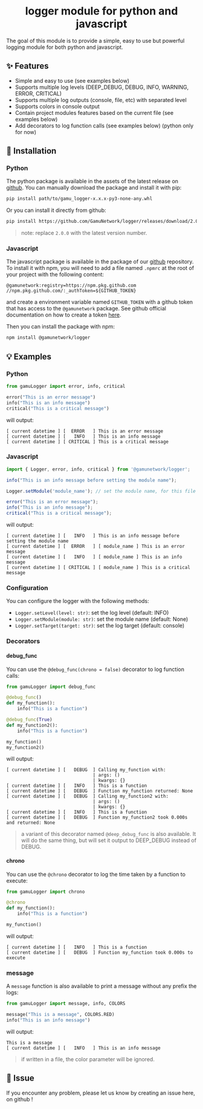 # <div align="center">logger module for python and javascript </div>

The goal of this module is to provide a simple, easy to use but powerful logging module for both python and javascript.

## ✨ Features
- Simple and easy to use (see examples below)
- Supports multiple log levels (DEEP_DEBUG, DEBUG, INFO, WARNING, ERROR, CRITICAL)
- Supports multiple log outputs (console, file, etc) with separated level
- Supports colors in console output
- Contain project modules features based on the current file (see examples below)
- Add decorators to log function calls (see examples below) (python only for now)

## 🔨 Installation
### Python
The python package is available in the assets of the latest release on [github](https://github.com/GamuNetwork/logger/releases/latest).
You can manually download the package and install it with pip:
```bash
pip install path/to/gamu_logger-x.x.x-py3-none-any.whl
```
Or you can install it directly from github:
```bash
pip install https://github.com/GamuNetwork/logger/releases/download/2.0.0/gamu_logger-2.0.0-py3-none-any.whl
```
> note: replace `2.0.0` with the latest version number.

### Javascript
The javascript package is available in the package of our [github](https://github.com/GamuNetwork/logger/releases/latest) repository. To install it with npm, you will need to add a file named `.npmrc` at the root of your project with the following content:
```properties
@gamunetwork:registry=https://npm.pkg.github.com
//npm.pkg.github.com/:_authToken=${GITHUB_TOKEN}
```
and create a environment variable named `GITHUB_TOKEN` with a github token that has access to the `@gamunetwork` package. See github official documentation on how to create a token [here](https://docs.github.com/en/github/authenticating-to-github/keeping-your-account-and-data-secure/creating-a-personal-access-token).

Then you can install the package with npm:
```bash
npm install @gamunetwork/logger
```

## 💡 Examples
### Python
```python
from gamuLogger import error, info, critical

error("This is an error message")
info("This is an info message")
critical("This is a critical message")
```
will output:
```log
[ current datetime ] [  ERROR   ] This is an error message
[ current datetime ] [   INFO   ] This is an info message
[ current datetime ] [ CRITICAL ] This is a critical message
```

### Javascript
```javascript
import { Logger, error, info, critical } from '@gamunetwork/logger';

info("This is an info message before setting the module name");

Logger.setModule('module_name'); // set the module name, for this file only

error("This is an error message");
info("This is an info message");
critical("This is a critical message");
```
will output:
```log
[ current datetime ] [   INFO   ] This is an info message before setting the module name
[ current datetime ] [  ERROR   ] [ module_name ] This is an error message
[ current datetime ] [   INFO   ] [ module_name ] This is an info message
[ current datetime ] [ CRITICAL ] [ module_name ] This is a critical message
```

### Configuration
You can configure the logger with the following methods:
- `Logger.setLevel(level: str)`: set the log level (default: INFO)
- `Logger.setModule(module: str)`: set the module name (default: None)
- `Logger.setTarget(target: str)`: set the log target (default: console)

### Decorators
#### debug_func
You can use the `@debug_func(chrono = false)` decorator to log function calls:
```python
from gamuLogger import debug_func

@debug_func()
def my_function():
    info("This is a function")

@debug_func(True)
def my_function2():
    info("This is a function")

my_function()
my_function2()
```

will output:
```log
[ current datetime ] [   DEBUG  ] Calling my_function with:
                                | args: ()
                                | kwargs: {}
[ current datetime ] [   INFO   ] This is a function
[ current datetime ] [   DEBUG  ] Function my_function returned: None
[ current datetime ] [   DEBUG  ] Calling my_function2 with:
                                | args: ()
                                | kwargs: {}
[ current datetime ] [   INFO   ] This is a function
[ current datetime ] [   DEBUG  ] Function my_function2 took 0.000s and returned: None
```

> a variant of this decorator named `@deep_debug_func` is also available. It will do the same thing, but will set it output to DEEP_DEBUG instead of DEBUG.

#### chrono
You can use the `@chrono` decorator to log the time taken by a function to execute:
```python
from gamuLogger import chrono

@chrono
def my_function():
    info("This is a function")

my_function()
```
will output:
```log
[ current datetime ] [   INFO   ] This is a function
[ current datetime ] [   DEBUG  ] Function my_function took 0.000s to execute
```

### message
A `message` function is also available to print a message without any prefix the logs:
```python
from gamuLogger import message, info, COLORS

message("This is a message", COLORS.RED)
info("This is an info message")
```
will output:
```log
This is a message
[ current datetime ] [   INFO   ] This is an info message
```
> if written in a file, the color parameter will be ignored.

## 🚨 Issue
If you encounter any problem, please let us know by creating an issue here, on github !
